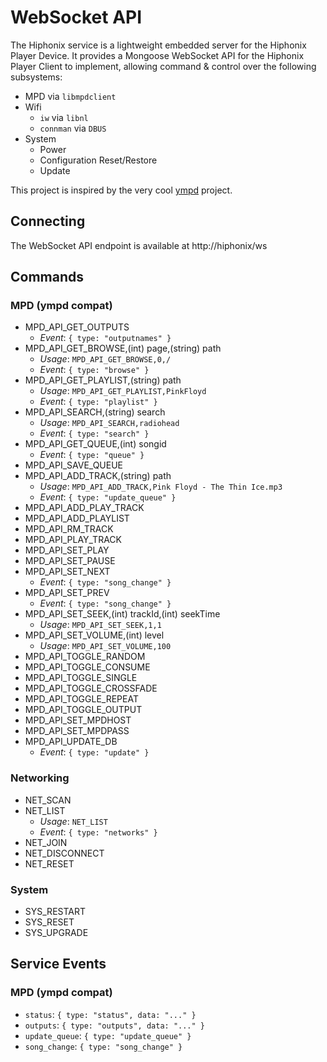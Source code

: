 # WebSocket API
The Hiphonix service is a lightweight embedded server for the Hiphonix Player Device. It provides a Mongoose WebSocket API for the Hiphonix Player Client to implement, allowing command & control over the following subsystems:

 * MPD via `libmpdclient`
 * Wifi
   - `iw` via `libnl`
   - `connman` via `DBUS`
 * System
   - Power
   - Configuration Reset/Restore
   - Update

This project is inspired by the very cool [ympd](http://github.com/notandy/ympd) project.

## Connecting
The WebSocket API endpoint is available at http://hiphonix/ws

## Commands

### MPD (ympd compat)
 * MPD_API_GET_OUTPUTS
   - *Event*: ```{ type: "outputnames" }```
 * MPD_API_GET_BROWSE,(int) page,(string) path
   - *Usage*: ```MPD_API_GET_BROWSE,0,/```
   - *Event*: ```{ type: "browse" }```
 * MPD_API_GET_PLAYLIST,(string) path
   - *Usage*: ```MPD_API_GET_PLAYLIST,PinkFloyd```
   - *Event*: ```{ type: "playlist" }```
 * MPD_API_SEARCH,(string) search
   - *Usage*: ```MPD_API_SEARCH,radiohead```
   - *Event*: ```{ type: "search" }```
 * MPD_API_GET_QUEUE,(int) songid
   - *Event*: ```{ type: "queue" }```
 * MPD_API_SAVE_QUEUE
 * MPD_API_ADD_TRACK,(string) path
   - *Usage*: ```MPD_API_ADD_TRACK,Pink Floyd - The Thin Ice.mp3```
   - *Event*: ```{ type: "update_queue" }```
 * MPD_API_ADD_PLAY_TRACK
 * MPD_API_ADD_PLAYLIST
 * MPD_API_RM_TRACK
 * MPD_API_PLAY_TRACK
 * MPD_API_SET_PLAY
 * MPD_API_SET_PAUSE
 * MPD_API_SET_NEXT
   - *Event*: ```{ type: "song_change" }```
 * MPD_API_SET_PREV
   - *Event*: ```{ type: "song_change" }```
 * MPD_API_SET_SEEK,(int) trackId,(int) seekTime
   - *Usage*: ```MPD_API_SET_SEEK,1,1```
 * MPD_API_SET_VOLUME,(int) level
   - *Usage*: ```MPD_API_SET_VOLUME,100```
 * MPD_API_TOGGLE_RANDOM
 * MPD_API_TOGGLE_CONSUME
 * MPD_API_TOGGLE_SINGLE
 * MPD_API_TOGGLE_CROSSFADE
 * MPD_API_TOGGLE_REPEAT
 * MPD_API_TOGGLE_OUTPUT
 * MPD_API_SET_MPDHOST
 * MPD_API_SET_MPDPASS
 * MPD_API_UPDATE_DB
   - *Event*: ```{ type: "update" }```

### Networking
 * NET_SCAN
 * NET_LIST
   - *Usage*: ```NET_LIST```
   - *Event*: ```{ type: "networks" }```
 * NET_JOIN
 * NET_DISCONNECT
 * NET_RESET

### System
 * SYS_RESTART
 * SYS_RESET
 * SYS_UPGRADE

## Service Events

### MPD (ympd compat)
 * `status`: ```{ type: "status", data: "..." }```
 * `outputs`: ```{ type: "outputs", data: "..." }```
 * `update_queue`: ```{ type: "update_queue" }```
 * `song_change`: ```{ type: "song_change" }```
